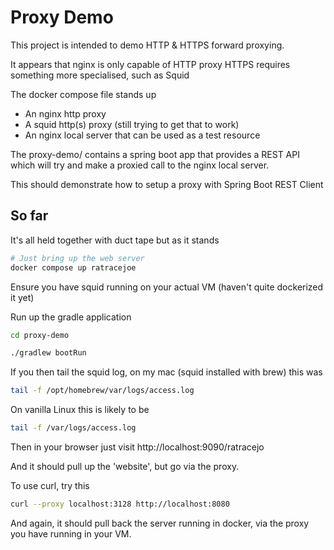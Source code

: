 # Proxy Demo
This project is intended to demo HTTP & HTTPS forward proxying.

It appears that nginx is only capable of HTTP proxy
HTTPS requires something more specialised, such as Squid

The docker compose file stands up
* An nginx http proxy
* A squid http(s) proxy (still trying to get that to work)
* An nginx local server that can be used as a test resource

The proxy-demo/ contains a spring boot app that provides a REST API
which will try and make a proxied call to the nginx local server.

This should demonstrate how to setup a proxy with Spring Boot REST Client

## So far

It's all held together with duct tape but as it stands

```bash
# Just bring up the web server
docker compose up ratracejoe
```

Ensure you have squid running on your actual VM (haven't quite dockerized it yet)

Run up the gradle application
```bash
cd proxy-demo

./gradlew bootRun
```

If you then tail the squid log, on my mac (squid installed with brew) this was

```bash
tail -f /opt/homebrew/var/logs/access.log
```

On vanilla Linux this is likely to be
```bash
tail -f /var/logs/access.log
```

Then in your browser just visit
http://localhost:9090/ratracejo

And it should pull up the 'website', but go via the proxy.

To use curl, try this
```bash
curl --proxy localhost:3128 http://localhost:8080
```
And again, it should pull back the server running in docker, via the proxy you have running in your VM.

